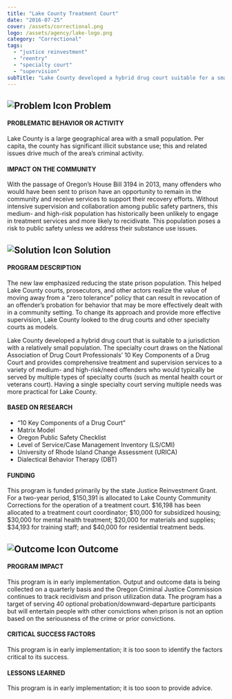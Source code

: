 ```yaml
---
title: "Lake County Treatment Court"
date: "2016-07-25"
cover: /assets/correctional.png
logo: /assets/agency/lake-logo.png
category: "Correctional"
tags:
  - "justice reinvestment"
  - "reentry"
  - "specialty court"
  - "supervision"
subTitle: "Lake County developed a hybrid drug court suitable for a small community that provides comprehensive treatment and supervision services to a variety of medium- and high-risk/need offenders who would typically be served by multiple types of specialty courts."
---
```


## ![Problem Icon](https://github.com/google/material-design-icons/raw/master/alert/1x_web/ic_error_outline_black_48dp.png "Problem") Problem

#### PROBLEMATIC BEHAVIOR OR ACTIVITY

Lake County is a large geographical area with a small population. Per capita, the county has significant illicit substance use; this and related issues drive much of the area’s criminal activity.

#### IMPACT ON THE COMMUNITY

With the passage of Oregon’s House Bill 3194 in 2013, many offenders who would have been sent to prison have an opportunity to remain in the community and receive services to support their recovery efforts. Without intensive supervision and collaboration among public safety partners, this medium- and high-risk population has historically been unlikely to engage in treatment services and more likely to recidivate. This population poses a risk to public safety unless we address their substance use issues.

## ![Solution Icon](https://github.com/google/material-design-icons/raw/master/action/1x_web/ic_lightbulb_outline_black_48dp.png "Solution") Solution

#### PROGRAM DESCRIPTION

The new law emphasized reducing the state prison population. This helped Lake County courts, prosecutors, and other actors realize the value of moving away from a “zero tolerance” policy that can result in revocation of an offender’s probation for behavior that may be more effectively dealt with in a community setting. To change its approach and provide more effective supervision, Lake County looked to the drug courts and other specialty courts as models.

Lake County developed a hybrid drug court that is suitable to a jurisdiction with a relatively small population. The specialty court draws on the National Association of Drug Court Professionals’ 10 Key Components of a Drug Court and provides comprehensive treatment and supervision services to a variety of medium- and high-risk/need offenders who would typically be served by multiple types of specialty courts (such as mental health court or veterans court). Having a single specialty court serving multiple needs was more practical for Lake County.

#### BASED ON RESEARCH

* “10 Key Components of a Drug Court”
* Matrix Model
* Oregon Public Safety Checklist
* Level of Service/Case Management Inventory (LS/CMI)
* University of Rhode Island Change Assessment (URICA)
* Dialectical Behavior Therapy (DBT)

#### FUNDING

This program is funded primarily by the state Justice Reinvestment Grant. For a two-year period, $150,391 is allocated to Lake County Community Corrections for the operation of a treatment court. $16,198 has been allocated to a treatment court coordinator; $10,000 for subsidized housing; $30,000 for mental health treatment; $20,000 for materials and supplies; $34,193 for training staff; and $40,000 for residential treatment beds.

## ![Outcome Icon](https://github.com/google/material-design-icons/raw/master/action/1x_web/ic_view_list_black_48dp.png "Outcome") Outcome

#### PROGRAM IMPACT

This program is in early implementation. Output and outcome data is being collected on a quarterly basis and the Oregon Criminal Justice Commission continues to track recidivism and prison utilization data. The program has a target of serving 40 optional probation/downward-departure participants but will entertain people with other convictions when prison is not an option based on the seriousness of the crime or prior convictions.

#### CRITICAL SUCCESS FACTORS

This program is in early implementation; it is too soon to identify the factors critical to its success.

#### LESSONS LEARNED

This program is in early implementation; it is too soon to provide advice.
